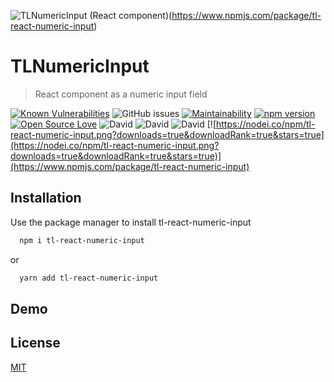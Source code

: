 ![TLNumericInput (React component)](https://repository-images.githubusercontent.com/184097031/25e8c000-be37-11e9-9a69-042a652b5cd2)(https://www.npmjs.com/package/tl-react-numeric-input)
# TLNumericInput
> React component as a numeric input field

[![Known Vulnerabilities](https://snyk.io//test/github/MitrophD/tl-react-numeric-input/badge.svg?targetFile=package.json)](https://snyk.io//test/github/MitrophD/tl-react-numeric-input?targetFile=package.json) ![GitHub issues](https://img.shields.io/github/issues/MitrophD/tl-react-numeric-input) [![Maintainability](https://api.codeclimate.com/v1/badges/9f201ce717d730bdc6de/maintainability)](https://codeclimate.com/github/MitrophD/tl-react-numeric-input/maintainability) [![npm version](https://badge.fury.io/js/tl-react-numeric-input.svg)](https://badge.fury.io/js/tl-react-numeric-input) [![Open Source Love](https://badges.frapsoft.com/os/mit/mit.svg?v=102)](https://github.com/MitrophD/tl-react-numeric-input) ![David](https://img.shields.io/david/MitrophD/tl-react-numeric-input) ![David](https://img.shields.io/david/dev/MitrophD/tl-react-numeric-input) ![David](https://img.shields.io/david/peer/MitrophD/tl-react-numeric-input)
[![https://nodei.co/npm/tl-react-numeric-input.png?downloads=true&downloadRank=true&stars=true](https://nodei.co/npm/tl-react-numeric-input.png?downloads=true&downloadRank=true&stars=true)](https://www.npmjs.com/package/tl-react-numeric-input)
## Installation
Use the package manager to install tl-react-numeric-input

```bash
  npm i tl-react-numeric-input
```
or
```bash
  yarn add tl-react-numeric-input
```
## Demo
## License
[MIT](https://choosealicense.com/licenses/mit/)
